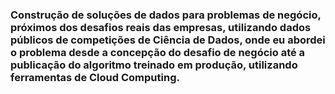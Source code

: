 ### Construção de soluções de dados para problemas de negócio, próximos dos desafios reais das empresas, utilizando dados públicos de competições de Ciência de Dados, onde eu abordei o problema desde a concepção do desafio de negócio até a publicação do algoritmo treinado em produção, utilizando ferramentas de Cloud Computing.
